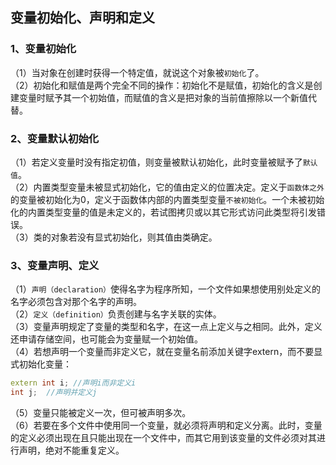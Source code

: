 ## 变量初始化、声明和定义
### 1、变量初始化
（1）当对象在创建时获得一个特定值，就说这个对象被``初始化``了。<br>
（2）初始化和赋值是两个完全不同的操作：初始化不是赋值，初始化的含义是创建变量时赋予其一个初始值，而赋值的含义是把对象的当前值擦除以一个新值代替。

### 2、变量默认初始化
（1）若定义变量时没有指定初值，则变量被默认初始化，此时变量被赋予了``默认值``。<br>
（2）内置类型变量未被显式初始化，它的值由定义的位置决定。定义于``函数体之外``的变量被初始化为0，定义于函数体内部的内置类型变量``不被初始化``。一个未被初始化的内置类型变量的值是未定义的，若试图拷贝或以其它形式访问此类型将引发错误。<br>
（3）类的对象若没有显式初始化，则其值由类确定。

### 3、变量声明、定义
（1）``声明（declaration）``使得名字为程序所知，一个文件如果想使用别处定义的名字必须包含对那个名字的声明。<br>
（2）``定义（definition）``负责创建与名字关联的实体。<br>
（3）变量声明规定了变量的类型和名字，在这一点上定义与之相同。此外，定义还申请存储空间，也可能会为变量赋一个初始值。<br>
（4）若想声明一个变量而非定义它，就在变量名前添加关键字extern，而不要显式初始化变量：
```cpp
extern int i; //声明i而非定义i
int j;  //声明并定义j
```
（5）变量只能被定义一次，但可被声明多次。<br>
（6）若要在多个文件中使用同一个变量，就必须将声明和定义分离。此时，变量的定义必须出现在且只能出现在一个文件中，而其它用到该变量的文件必须对其进行声明，绝对不能重复定义。
